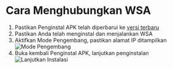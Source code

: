 # Cara Menghubungkan WSA
1. Pastikan Penginstal APK telah diperbarui ke [versi terbaru](https://github.com/Paving-Base/APK-Installer/releases "APK Installer")
2. Pastikan Anda telah menginstal dan menjalankan WSA
3. Aktifkan Mode Pengembang, pastikan alamat IP ditampilkan![Mode Pengembang](https://raw.githubusercontent.com/Paving-Base/APK-Installer/screenshots/Documents/Tutorials/How%20To%20Connect%20WSA/Images/Snipaste_2021-10-22_14-57-56.png)
4. Buka kembali Penginstal APK, lanjutkan penginstalan![Lanjutkan Instalasi](https://raw.githubusercontent.com/Paving-Base/APK-Installer/screenshots/Documents/Tutorials/How%20To%20Connect%20WSA/Images/Snipaste_2021-10-22_15-10-06.png)
